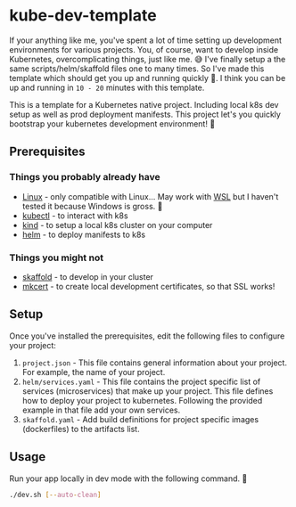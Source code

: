 # kube-dev-template

If your anything like me, you've spent a lot of time setting up development environments for various projects.
You, of course, want to develop inside Kubernetes, overcomplicating things, just like me. :sweat_smile:
I've finally setup a the same scripts/helm/skaffold files one to many times. So I've made this template which should get you up and running 
quickly :racehorse:. I think you can be up and running in `10 - 20` minutes with this template. 

This is a template for a Kubernetes native project. Including local k8s dev setup as well as prod deployment manifests. 
This project let's you quickly bootstrap your kubernetes development environment! :rocket: 

## Prerequisites

### Things you probably already have 
- [Linux](https://www.linux.org/) - only compatible with Linux... May work with [WSL](https://learn.microsoft.com/en-us/windows/wsl/install) but I haven't tested it because Windows is gross. :poop:
- [kubectl](https://kubernetes.io/docs/tasks/tools/install-kubectl-linux/) - to interact with k8s
- [kind](https://kind.sigs.k8s.io/docs/user/quick-start/) - to setup a local k8s cluster on your computer
- [helm](https://helm.sh/docs/intro/install/) - to deploy manifests to k8s

### Things you might not
- [skaffold](https://skaffold.dev/docs/install/) - to develop in your cluster 
- [mkcert](https://github.com/FiloSottile/mkcert) - to create local development certificates, so that SSL works!

## Setup

Once you've installed the prerequisites, edit the following files to configure your project:
1. `project.json` - This file contains general information about your project. For example, the name of your project.
2. `helm/services.yaml` - This file contains the project specific list of services (microservices) that make up your project. This file defines how to deploy your project to kubernetes. Following the provided example in that file add your own services.
3. `skaffold.yaml` - Add build definitions for project specific images (dockerfiles) to the artifacts list. 

## Usage

Run your app locally in dev mode with the following command. :rocket:

```bash 
./dev.sh [--auto-clean]
```
